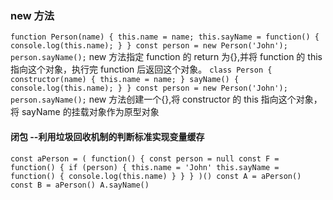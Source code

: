 ### **new 方法**

`function Person(name) {
    this.name = name;
    this.sayName = function() {
        console.log(this.name);
    }
}
const person = new Person('John');
person.sayName();`
new 方法指定 function 的 return 为{},并将 function 的 this 指向这个对象，执行完 function 后返回这个对象。
`class Person {
    constructor(name) {
        this.name = name;
    }
    sayName() {
        console.log(this.name);
    }
}
const person = new Person('John');
person.sayName();`
new 方法创建一个{},将 constructor 的 this 指向这个对象，将 sayName 的挂载对象作为原型对象

#### **闭包 --利用垃圾回收机制的判断标准实现变量缓存**

`const aPerson = (
    function() {
        const person = null
        const F = function() {
            if (person) {
            this.name = 'John'
            this.sayName = function() {
                console.log(this.name)
            }
        }
    }
)()
const A = aPerson()
const B = aPerson()
A.sayName()`
